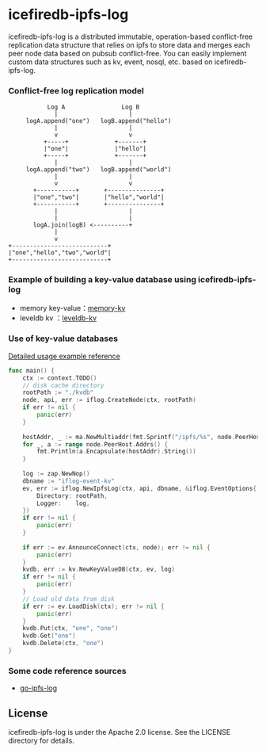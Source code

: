 # icefiredb-ipfs-log

icefiredb-ipfs-log is a distributed immutable, operation-based conflict-free replication data structure that relies on ipfs to store data and merges each peer node data based on pubsub conflict-free.
You can easily implement custom data structures such as kv, event, nosql, etc. based on icefiredb-ipfs-log.

### Conflict-free log replication model
```shell
           Log A                Log B
             |                    |
     logA.append("one")   logB.append("hello")
             |                    |
             v                    v
          +-----+             +-------+
          |"one"|             |"hello"|
          +-----+             +-------+
             |                    |
     logA.append("two")   logB.append("world")
             |                    |
             v                    v
       +-----------+       +---------------+
       |"one","two"|       |"hello","world"|
       +-----------+       +---------------+
             |                    |
             |                    |
       logA.join(logB) <----------+
             |
             v
+---------------------------+
|"one","hello","two","world"|
+---------------------------+
```

### Example of building a key-value database using icefiredb-ipfs-log
- memory key-value：[memory-kv](./stores/kv/db.go)
- leveldb kv      ：[leveldb-kv](./stores/levelkv/db.go)

### Use of key-value databases
[Detailed usage example reference](./example)
```go
func main() {
    ctx := context.TODO()
    // disk cache directory
    rootPath := "./kvdb"
    node, api, err := iflog.CreateNode(ctx, rootPath)
    if err != nil {
        panic(err)
    }
	
    hostAddr, _ := ma.NewMultiaddr(fmt.Sprintf("/ipfs/%s", node.PeerHost.ID().Pretty()))
    for _, a := range node.PeerHost.Addrs() {
        fmt.Println(a.Encapsulate(hostAddr).String())
    }
    
    log := zap.NewNop()
    dbname := "iflog-event-kv"
    ev, err := iflog.NewIpfsLog(ctx, api, dbname, &iflog.EventOptions{
        Directory: rootPath,
        Logger:    log,
    })
    if err != nil {
        panic(err)
    }
	
    if err := ev.AnnounceConnect(ctx, node); err != nil {
        panic(err)
    }
    kvdb, err := kv.NewKeyValueDB(ctx, ev, log)
    if err != nil {
        panic(err)
    }
    // Load old data from disk
    if err := ev.LoadDisk(ctx); err != nil {
        panic(err)
    }
    kvdb.Put(ctx, "one", "one")
    kvdb.Get("one")
    kvdb.Delete(ctx, "one")
}
```

### Some code reference sources
- [go-ipfs-log](https://github.com/berty/go-ipfs-log)

## License
icefiredb-ipfs-log is under the Apache 2.0 license. See the LICENSE directory for details.